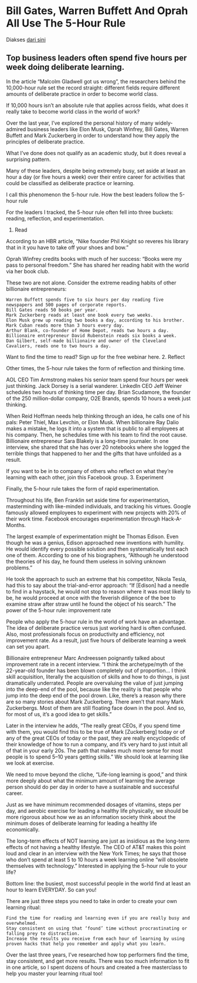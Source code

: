 # Bill Gates, Warren Buffett And Oprah All Use The 5-Hour Rule

Diakses [dari sini](https://medium.com/@michaeldsimmons/bill-gates-warren-buffett-and-oprah-all-use-the-5-hour-rule-308f528b6363)

## Top business leaders often spend five hours per week doing deliberate learning.

In the article “Malcolm Gladwell got us wrong”, the researchers behind the 10,000-hour rule set the record straight: different fields require different amounts of deliberate practice in order to become world class.

If 10,000 hours isn’t an absolute rule that applies across fields, what does it really take to become world class in the world of work?

Over the last year, I’ve explored the personal history of many widely-admired business leaders like Elon Musk, Oprah Winfrey, Bill Gates, Warren Buffett and Mark Zuckerberg in order to understand how they apply the principles of deliberate practice.

What I’ve done does not qualify as an academic study, but it does reveal a surprising pattern.

Many of these leaders, despite being extremely busy, set aside at least an hour a day (or five hours a week) over their entire career for activities that could be classified as deliberate practice or learning.

I call this phenomenon the 5-hour rule.
How the best leaders follow the 5-hour rule

For the leaders I tracked, the 5-hour rule often fell into three buckets: reading, reflection, and experimentation.
1. Read

According to an HBR article, “Nike founder Phil Knight so reveres his library that in it you have to take off your shoes and bow.”

Oprah Winfrey credits books with much of her success: “Books were my pass to personal freedom.” She has shared her reading habit with the world via her book club.

These two are not alone. Consider the extreme reading habits of other billionaire entrepreneurs:

    Warren Buffett spends five to six hours per day reading five newspapers and 500 pages of corporate reports.
    Bill Gates reads 50 books per year.
    Mark Zuckerberg reads at least one book every two weeks.
    Elon Musk grew up reading two books a day, according to his brother.
    Mark Cuban reads more than 3 hours every day.
    Arthur Blank, co-founder of Home Depot, reads two hours a day.
    Billionaire entrepreneur David Rubenstein reads six books a week.
    Dan Gilbert, self-made billionaire and owner of the Cleveland Cavaliers, reads one to two hours a day.

Want to find the time to read? Sign up for the free webinar here.
2. Reflect

Other times, the 5-hour rule takes the form of reflection and thinking time.

AOL CEO Tim Armstrong makes his senior team spend four hours per week just thinking. Jack Dorsey is a serial wanderer. LinkedIn CEO Jeff Weiner schedules two hours of thinking time per day. Brian Scudamore, the founder of the 250 million-dollar company, O2E Brands, spends 10 hours a week just thinking.

When Reid Hoffman needs help thinking through an idea, he calls one of his pals: Peter Thiel, Max Levchin, or Elon Musk. When billionaire Ray Dalio makes a mistake, he logs it into a system that is public to all employees at his company. Then, he schedules time with his team to find the root cause. Billionaire entrepreneur Sara Blakely is a long-time journaler. In one interview, she shared that she has over 20 notebooks where she logged the terrible things that happened to her and the gifts that have unfolded as a result.

If you want to be in to company of others who reflect on what they’re learning with each other, join this Facebook group.
3. Experiment

Finally, the 5-hour rule takes the form of rapid experimentation.

Throughout his life, Ben Franklin set aside time for experimentation, masterminding with like-minded individuals, and tracking his virtues. Google famously allowed employees to experiment with new projects with 20% of their work time. Facebook encourages experimentation through Hack-A-Months.

The largest example of experimentation might be Thomas Edison. Even though he was a genius, Edison approached new inventions with humility. He would identify every possible solution and then systematically test each one of them. According to one of his biographers, “Although he understood the theories of his day, he found them useless in solving unknown problems.”

He took the approach to such an extreme that his competitor, Nikola Tesla, had this to say about the trial-and-error approach: “If [Edison] had a needle to find in a haystack, he would not stop to reason where it was most likely to be, he would proceed at once with the feverish diligence of the bee to examine straw after straw until he found the object of his search.”
The power of the 5-hour rule: improvement rate

People who apply the 5-hour rule in the world of work have an advantage. The idea of deliberate practice versus just working hard is often confused. Also, most professionals focus on productivity and efficiency, not improvement rate. As a result, just five hours of deliberate learning a week can set you apart.

Billionaire entrepreneur Marc Andreessen poignantly talked about improvement rate in a recent interview. “I think the archetype/myth of the 22-year-old founder has been blown completely out of proportion… I think skill acquisition, literally the acquisition of skills and how to do things, is just dramatically underrated. People are overvaluing the value of just jumping into the deep-end of the pool, because like the reality is that people who jump into the deep end of the pool drown. Like, there’s a reason why there are so many stories about Mark Zuckerberg. There aren’t that many Mark Zuckerbergs. Most of them are still floating face down in the pool. And so, for most of us, it’s a good idea to get skills.”

Later in the interview he adds, “The really great CEOs, if you spend time with them, you would find this to be true of Mark [Zuckerberg] today or of any of the great CEOs of today or the past, they are really encyclopedic of their knowledge of how to run a company, and it’s very hard to just intuit all of that in your early 20s. The path that makes much more sense for most people is to spend 5–10 years getting skills.”
We should look at learning like we look at exercise.

We need to move beyond the cliche, “Life-long learning is good,” and think more deeply about what the minimum amount of learning the average person should do per day in order to have a sustainable and successful career.

Just as we have minimum recommended dosages of vitamins, steps per day, and aerobic exercise for leading a healthy life physically, we should be more rigorous about how we as an information society think about the minimum doses of deliberate learning for leading a healthy life economically.

The long-term effects of NOT learning are just as insidious as the long-term effects of not having a healthy lifestyle. The CEO of AT&T makes this point loud and clear in an interview with the New York Times; he says that those who don’t spend at least 5 to 10 hours a week learning online “will obsolete themselves with technology.”
Interested in applying the 5-hour rule to your life?

Bottom line: the busiest, most successful people in the world find at least an hour to learn EVERYDAY. So can you!

There are just three steps you need to take in order to create your own learning ritual:

    Find the time for reading and learning even if you are really busy and overwhelmed.
    Stay consistent on using that ‘found’ time without procrastinating or falling prey to distraction.
    Increase the results you receive from each hour of learning by using proven hacks that help you remember and apply what you learn.

Over the last three years, I’ve researched how top performers find the time, stay consistent, and get more results. There was too much information to fit in one article, so I spent dozens of hours and created a free masterclass to help you master your learning ritual too!
